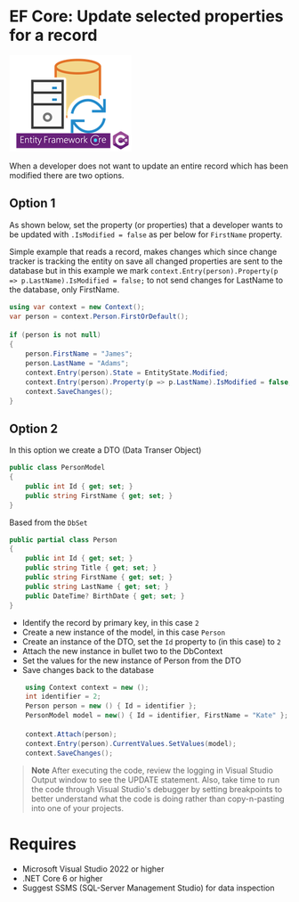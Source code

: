 ﻿# EF Core: Update selected properties for a record

![Data Updates](assets/DataUpdates.png)

When a developer does not want to update an entire record which has been modified there are two options.

## Option 1

As shown below, set the property (or properties) that a developer wants to be updated with `.IsModified = false` as per below for `FirstName` property.

Simple example that reads a record, makes changes which since change tracker is tracking the entity on save all changed properties are sent to the database but in this example we mark `context.Entry(person).Property(p => p.LastName).IsModified = false;` to not send changes for LastName to the database, only FirstName.


```csharp
using var context = new Context();
var person = context.Person.FirstOrDefault();

if (person is not null)
{
    person.FirstName = "James";
    person.LastName = "Adams";
    context.Entry(person).State = EntityState.Modified;
    context.Entry(person).Property(p => p.LastName).IsModified = false;
    context.SaveChanges();
}
```

## Option 2

In this option we create a DTO (Data Transer Object)

```csharp
public class PersonModel
{
    public int Id { get; set; }
    public string FirstName { get; set; }
}
```

Based from the `DbSet`

```csharp
public partial class Person
{
    public int Id { get; set; }
    public string Title { get; set; }
    public string FirstName { get; set; }
    public string LastName { get; set; }
    public DateTime? BirthDate { get; set; }
}
```

- Identify the record by primary key, in this case `2`
- Create a new instance of the model, in this case `Person`
- Create an instance of the DTO, set the `Id` property to (in this case) to `2`
- Attach the new instance in bullet two to the DbContext
- Set the values for the new instance of Person from the DTO
- Save changes back to the database

```csharp
    using Context context = new ();
    int identifier = 2;
    Person person = new () { Id = identifier };
    PersonModel model = new() { Id = identifier, FirstName = "Kate" };

    context.Attach(person);
    context.Entry(person).CurrentValues.SetValues(model);
    context.SaveChanges();
```


> **Note**
> After executing the code, review the logging in Visual Studio Output window to see the UPDATE statement. Also, take time to run the code through Visual Studio's debugger by setting breakpoints to better understand what the code is doing rather than copy-n-pasting into one of your projects.

# Requires

- Microsoft Visual Studio 2022 or higher
- .NET Core 6 or higher
- Suggest SSMS (SQL-Server Management Studio) for data inspection
